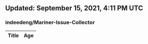 ## Updated: September 15, 2021, 4:11 PM UTC


### indeedeng/Mariner-Issue-Collector
|**Title**|**Age**|
|:----|:----|